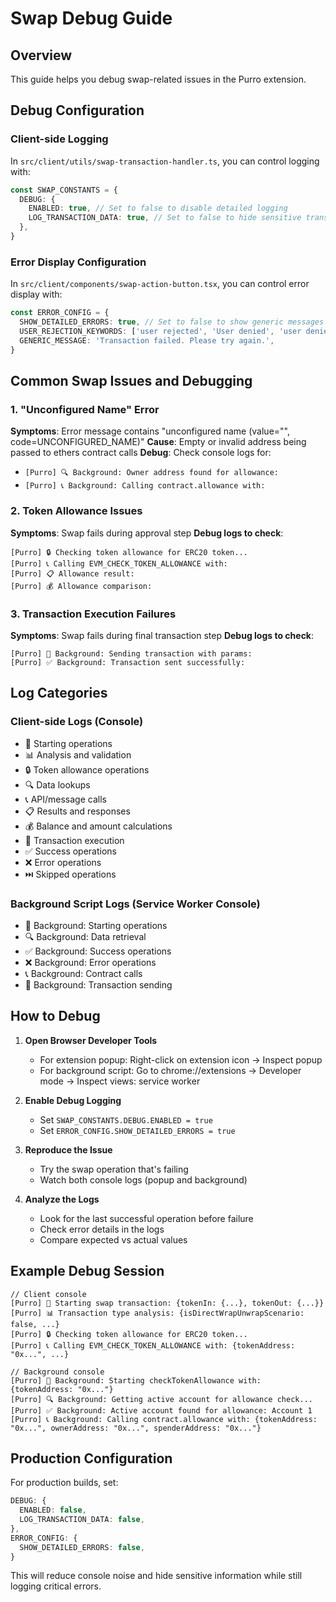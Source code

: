 # Swap Debug Guide

## Overview
This guide helps you debug swap-related issues in the Purro extension.

## Debug Configuration

### Client-side Logging
In `src/client/utils/swap-transaction-handler.ts`, you can control logging with:

```typescript
const SWAP_CONSTANTS = {
  DEBUG: {
    ENABLED: true, // Set to false to disable detailed logging
    LOG_TRANSACTION_DATA: true, // Set to false to hide sensitive transaction data
  },
}
```

### Error Display Configuration
In `src/client/components/swap-action-button.tsx`, you can control error display with:

```typescript
const ERROR_CONFIG = {
  SHOW_DETAILED_ERRORS: true, // Set to false to show generic messages only
  USER_REJECTION_KEYWORDS: ['user rejected', 'User denied', 'user denied transaction'],
  GENERIC_MESSAGE: 'Transaction failed. Please try again.',
}
```

## Common Swap Issues and Debugging

### 1. "Unconfigured Name" Error
**Symptoms**: Error message contains "unconfigured name (value="", code=UNCONFIGURED_NAME)"
**Cause**: Empty or invalid address being passed to ethers contract calls
**Debug**: Check console logs for:
- `[Purro] 🔍 Background: Owner address found for allowance:`
- `[Purro] 📞 Background: Calling contract.allowance with:`

### 2. Token Allowance Issues
**Symptoms**: Swap fails during approval step
**Debug logs to check**:
```
[Purro] 🔒 Checking token allowance for ERC20 token...
[Purro] 📞 Calling EVM_CHECK_TOKEN_ALLOWANCE with:
[Purro] 📋 Allowance result:
[Purro] 💰 Allowance comparison:
```

### 3. Transaction Execution Failures
**Symptoms**: Swap fails during final transaction step
**Debug logs to check**:
```
[Purro] 🚀 Background: Sending transaction with params:
[Purro] ✅ Background: Transaction sent successfully:
```

## Log Categories

### Client-side Logs (Console)
- 🔄 Starting operations
- 📊 Analysis and validation
- 🔒 Token allowance operations
- 🔍 Data lookups
- 📞 API/message calls
- 📋 Results and responses
- 💰 Balance and amount calculations
- 🚀 Transaction execution
- ✅ Success operations
- ❌ Error operations
- ⏭️ Skipped operations

### Background Script Logs (Service Worker Console)
- 🔄 Background: Starting operations
- 🔍 Background: Data retrieval
- ✅ Background: Success operations
- ❌ Background: Error operations
- 📞 Background: Contract calls
- 🚀 Background: Transaction sending

## How to Debug

1. **Open Browser Developer Tools**
   - For extension popup: Right-click on extension icon → Inspect popup
   - For background script: Go to chrome://extensions → Developer mode → Inspect views: service worker

2. **Enable Debug Logging**
   - Set `SWAP_CONSTANTS.DEBUG.ENABLED = true`
   - Set `ERROR_CONFIG.SHOW_DETAILED_ERRORS = true`

3. **Reproduce the Issue**
   - Try the swap operation that's failing
   - Watch both console logs (popup and background)

4. **Analyze the Logs**
   - Look for the last successful operation before failure
   - Check error details in the logs
   - Compare expected vs actual values

## Example Debug Session

```
// Client console
[Purro] 🔄 Starting swap transaction: {tokenIn: {...}, tokenOut: {...}}
[Purro] 📊 Transaction type analysis: {isDirectWrapUnwrapScenario: false, ...}
[Purro] 🔒 Checking token allowance for ERC20 token...
[Purro] 📞 Calling EVM_CHECK_TOKEN_ALLOWANCE with: {tokenAddress: "0x...", ...}

// Background console
[Purro] 🔄 Background: Starting checkTokenAllowance with: {tokenAddress: "0x..."}
[Purro] 🔍 Background: Getting active account for allowance check...
[Purro] ✅ Background: Active account found for allowance: Account 1
[Purro] 📞 Background: Calling contract.allowance with: {tokenAddress: "0x...", ownerAddress: "0x...", spenderAddress: "0x..."}
```

## Production Configuration

For production builds, set:
```typescript
DEBUG: {
  ENABLED: false,
  LOG_TRANSACTION_DATA: false,
},
ERROR_CONFIG: {
  SHOW_DETAILED_ERRORS: false,
}
```

This will reduce console noise and hide sensitive information while still logging critical errors. 